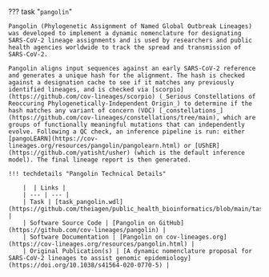 ??? task "`pangolin`"

    Pangolin (Phylogenetic Assignment of Named Global Outbreak Lineages) was developed to implement a dynamic nomenclature for designating SARS-CoV-2 lineage assignments and is used by researchers and public health agencies worldwide to track the spread and transmission of SARS-CoV-2.
    
    Pangolin aligns input sequences against an early SARS-CoV-2 reference and generates a unique hash for the alignment. The hash is checked against a designation cache to see if it matches any previously identified lineages, and is checked via [scorpio](https://github.com/cov-lineages/scorpio) (_Serious Constellations of Reoccuring Phylogenetically-Independent Origin_) to determine if the hash matches any variant of concern (VOC) [_constellations_](https://github.com/cov-lineages/constellations/tree/main), which are groups of functionally meaningful mutations that can independently evolve. Following a QC check, an inference pipeline is run: either [pangoLEARN](https://cov-lineages.org/resources/pangolin/pangolearn.html) or [UShER](https://github.com/yatisht/usher) (which is the default inference model). The final lineage report is then generated.

    !!! techdetails "Pangolin Technical Details"
        
        |  | Links |
        | --- | --- |
        | Task | [task_pangolin.wdl](https://github.com/theiagen/public_health_bioinformatics/blob/main/tasks/species_typing/betacoronavirus/task_pangolin.wdl) |
        | Software Source Code | [Pangolin on GitHub](https://github.com/cov-lineages/pangolin) |
        | Software Documentation | [Pangolin on cov-lineages.org](https://cov-lineages.org/resources/pangolin.html) |
        | Original Publication(s) | [A dynamic nomenclature proposal for SARS-CoV-2 lineages to assist genomic epidemiology](https://doi.org/10.1038/s41564-020-0770-5) |

